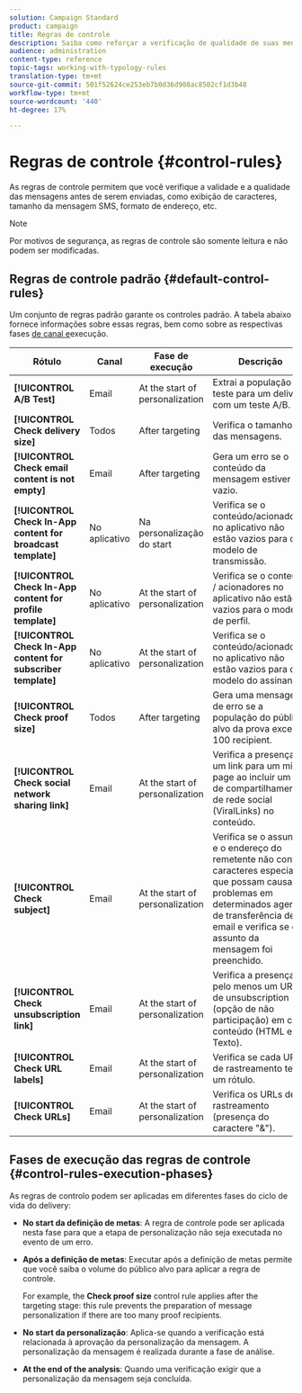 ```yaml
---
solution: Campaign Standard
product: campaign
title: Regras de controle
description: Saiba como reforçar a verificação de qualidade de suas mensagens com regras de controle.
audience: administration
content-type: reference
topic-tags: working-with-typology-rules
translation-type: tm+mt
source-git-commit: 501f52624ce253eb7b0d36d908ac8502cf1d3b48
workflow-type: tm+mt
source-wordcount: '440'
ht-degree: 17%

---
```



# Regras de controle {#control-rules}

As regras de controle permitem que você verifique a validade e a qualidade das mensagens antes de serem enviadas, como exibição de caracteres, tamanho da mensagem SMS, formato de endereço, etc.

>[!NOTE]
>
>Por motivos de segurança, as regras de controle são somente leitura e não podem ser modificadas.

## Regras de controle padrão {#default-control-rules}

Um conjunto de regras padrão garante os controles padrão. A tabela abaixo fornece informações sobre essas regras, bem como sobre as respectivas fases [de canal e](#control-rules-execution-phases)execução.

| Rótulo | Canal  | Fase de execução | Descrição |
---------|----------|---------|---------
| **[!UICONTROL A/B Test]** | Email | At the start of personalization | Extrai a população de teste para um delivery com um teste A/B. |
| **[!UICONTROL Check delivery size]** | Todos | After targeting | Verifica o tamanho das mensagens. |
| **[!UICONTROL Check email content is not empty]** | Email | After targeting | Gera um erro se o conteúdo da mensagem estiver vazio. |
| **[!UICONTROL Check In-App content for broadcast template]** | No aplicativo | Na personalização do start | Verifica se o conteúdo/acionadores no aplicativo não estão vazios para o modelo de transmissão. |
| **[!UICONTROL Check In-App content for profile template]** | No aplicativo | At the start of personalization | Verifica se o conteúdo / acionadores no aplicativo não estão vazios para o modelo de perfil. |
| **[!UICONTROL Check In-App content for subscriber template]** | No aplicativo | At the start of personalization | Verifica se o conteúdo/acionadores no aplicativo não estão vazios para o modelo do assinante. |
| **[!UICONTROL Check proof size]** | Todos | After targeting | Gera uma mensagem de erro se a população do público alvo da prova exceder 100 recipient. |
| **[!UICONTROL Check social network sharing link]** | Email | At the start of personalization | Verifica a presença de um link para um mirror page ao incluir um link de compartilhamento de rede social (ViralLinks) no conteúdo. |
| **[!UICONTROL Check subject]** | Email | At the start of personalization | Verifica se o assunto e o endereço do remetente não contêm caracteres especiais que possam causar problemas em determinados agentes de transferência de email e verifica se o assunto da mensagem foi preenchido. |
| **[!UICONTROL Check unsubscription link]** | Email | At the start of personalization | Verifica a presença de pelo menos um URL de unsubscription (opção de não participação) em cada conteúdo (HTML e Texto). |
| **[!UICONTROL Check URL labels]** | Email | At the start of personalization | Verifica se cada URL de rastreamento tem um rótulo. |
| **[!UICONTROL Check URLs]** | Email | At the start of personalization | Verifica os URLs de rastreamento (presença do caractere &quot;&amp;&quot;). |

## Fases de execução das regras de controle {#control-rules-execution-phases}

As regras de controlo podem ser aplicadas em diferentes fases do ciclo de vida do delivery:

* **No start da definição de metas**: A regra de controle pode ser aplicada nesta fase para que a etapa de personalização não seja executada no evento de um erro.

* **Após a definição de metas**: Executar após a definição de metas permite que você saiba o volume do público alvo para aplicar a regra de controle.

   For example, the **Check proof size** control rule applies after the targeting stage: this rule prevents the preparation of message personalization if there are too many proof recipients.

* **No start da personalização**: Aplica-se quando a verificação está relacionada à aprovação da personalização da mensagem. A personalização da mensagem é realizada durante a fase de análise.

* **At the end of the analysis**: Quando uma verificação exigir que a personalização da mensagem seja concluída.

